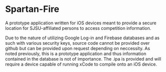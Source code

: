 # Spartan-Fire
A prototype application written for iOS devices meant to provide a secure location for SJSU-affiliated persons to access competition information.


Due to the nature of utilizing Google Log-in and Firebase databases and as such with various security keys, source code cannot be provided over github but can be provided upon request depending on neccessity. As noted previously, this is a prototype application and thus information contained in the database is not of importance. The .ipa is provided and will require a device capable of running xCode to compile onto an iOS device.
